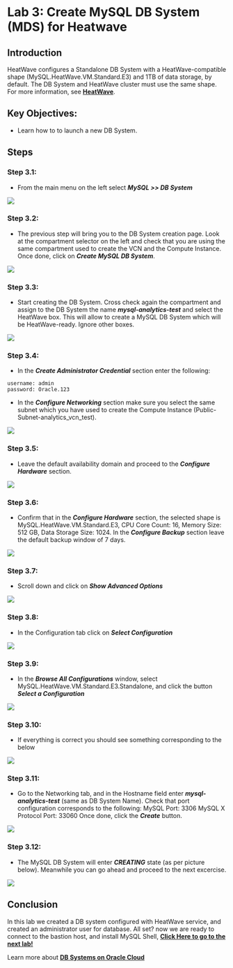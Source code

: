 # Lab 3: Create MySQL DB System (MDS) for Heatwave


## Introduction

HeatWave configures a Standalone DB System with a HeatWave-compatible shape (MySQL.HeatWave.VM.Standard.E3) and 1TB of data storage, by default. The DB System and HeatWave cluster must use the same shape. For more information, see **[HeatWave](https://docs.oracle.com/en-us/iaas/mysql-database/doc/heatwave1.html#GUID-9401C69A-B379-48EB-B96C-56462C23E4FD)**. 

## Key Objectives:
- Learn how to to launch a new DB System.

## Steps

### **Step 3.1:**
- From the main menu on the left select _**MySQL >> DB System**_
  
![](./images/HW17_mds.png)

### **Step 3.2:**
- The previous step will bring you to the DB System creation page. 
Look at the compartment selector on the left and check that you are using the same compartment used to create the VCN and the Compute Instance. Once done, click on _**Create MySQL DB System**_.

![](./images/HW18_mds.png)

### **Step 3.3:**
- Start creating the DB System. Cross check again the compartment and assign to the DB System the name _**mysql-analytics-test**_ and select the HeatWave box. This will allow to create a MySQL DB System which will be HeatWave-ready. Ignore other boxes.
  
![](./images/HW19_mds.png)

### **Step 3.4:**
- In the _**Create Administrator Credential**_ section enter the following:
```
username: admin
password: Oracle.123
```
- In the _**Configure Networking**_ section make sure you select the same subnet which you have used to create the Compute Instance (Public-Subnet-analytics_vcn_test).

![](./images/HW20_mds.png)

### **Step 3.5:**
- Leave the default availability domain and proceed to the _**Configure Hardware**_ section.
  
![](./images/HW21_mds.png)

### **Step 3.6:**
- Confirm that in the _**Configure Hardware**_ section, the selected shape is MySQL.HeatWave.VM.Standard.E3, CPU Core Count: 16, Memory Size: 512 GB, Data Storage Size: 1024.
In the _**Configure Backup**_ section leave the default backup window of 7 days.

![](./images/HW22_mds.png)

### **Step 3.7:**
- Scroll down and click on _**Show Advanced Options**_ 
  
![](./images/HW23_mds.png)

### **Step 3.8:**
- In the Configuration tab click on _**Select Configuration**_ 

![](./images/HW24_mds.png)

### **Step 3.9:**
- In the _**Browse All Configurations**_ window, select MySQL.HeatWave.VM.Standard.E3.Standalone, and click the button _**Select a Configuration**_ 

![](./images/HW25_mds.png)

### **Step 3.10:**
- If everything is correct you should see something corresponding to the below

![](./images/HW26_mds.png)

### **Step 3.11:**
- Go to the Networking tab, and in the Hostname field enter _**mysql-analytics-test**_ (same as DB System Name). 
Check that port configuration corresponds to the following:
MySQL Port: 3306
MySQL X Protocol Port: 33060
Once done, click the _**Create**_ button.

![](./images/HW27_mds.png)

### **Step 3.12:**
- The MySQL DB System will enter _**CREATING**_ state (as per picture below). Meanwhile you can go ahead and proceed to the next excercise.
  
![](./images/HW28_mds.png)

## Conclusion

In this lab we created a DB system configured with HeatWave service, and created an administrator user for database.
All set? now we are ready to connect to the bastion host, and install MySQL Shell,  **[Click Here to go to the next lab!](Lab4.md)**

Learn more about **[DB Systems on Oracle Cloud](https://docs.oracle.com/en-us/iaas/Content/Database/Concepts/overview.htm)**
